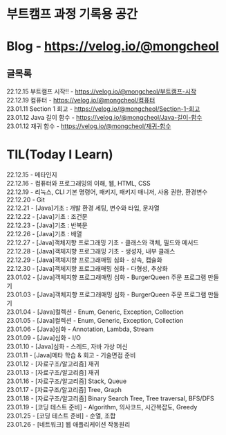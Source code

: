 # 부트캠프 과정 기록용 공간  

# Blog - https://velog.io/@mongcheol  
## 글목록
22.12.15 부트캠프 시작!! - https://velog.io/@mongcheol/부트캠프-시작  
22.12.19 컴퓨터 - https://velog.io/@mongcheol/컴퓨터  
23.01.11 Section 1 회고 - https://velog.io/@mongcheol/Section-1-회고  
23.01.12 Java 길이 함수 - https://velog.io/@mongcheol/Java-길이-함수  
23.01.12 재귀 함수 - https://velog.io/@mongcheol/재귀-함수  

# TIL(Today I Learn)  
22.12.15 - 메타인지  
22.12.16 - 컴퓨터와 프로그래밍의 이해, 웹, HTML, CSS  
22.12.19 - 리눅스, CLI 기본 명령어, 패키지, 패키지 매니저, 사용 권한, 환경변수  
22.12.20 - Git  
22.12.21 - [Java]기초 : 개발 환경 세팅, 변수와 타입, 문자열  
22.12.22 - [Java]기초 : 조건문  
22.12.23 - [Java]기초 : 반복문  
22.12.26 - [Java]기초 : 배열  
22.12.27 - [Java]객체지향 프로그래밍 기초 - 클래스와 객체, 필드와 메서드  
22.12.28 - [Java]객체지향 프로그래밍 기초 - 생성자, 내부 클래스  
22.12.29 - [Java]객체지향 프로그래매밍 심화 - 상속, 캡슐화  
22.12.30 - [Java]객체지향 프로그래매밍 심화 - 다형성, 추상화  
23.01.02 - [Java]객체지향 프로그래매밍 심화 - BurgerQueen 주문 프로그램 만들기  
23.01.03 - [Java]객체지향 프로그래매밍 심화 - BurgerQueen 주문 프로그램 만들기  
23.01.04 - [Java]컬렉션 - Enum, Generic, Exception, Collection  
23.01.05 - [Java]컬렉션 - Enum, Generic, Exception, Collection  
23.01.06 - [Java]심화 - Annotation, Lambda, Stream  
23.01.09 - [Java]심화 - I/O  
23.01.10 - [Java]심화 - 스레드, 자바 가상 머신  
23.01.11 - [Java]메타 학습 & 회고 - 기술면접 준비  
23.01.12 - [자료구조/알고리즘] 재귀  
23.01.13 - [자료구조/알고리즘] 재귀  
23.01.16 - [자료구조/알고리즘] Stack, Queue  
23.01.17 - [자료구조/알고리즘] Tree, Graph  
23.01.18 - [자료구조/알고리즘] Binary Search Tree, Tree traversal, BFS/DFS  
23.01.19 - [코딩 테스트 준비] - Algorithm, 의사코드, 시간복잡도, Greedy  
23.01.25 - [코딩 테스트 준비] - 순열, 조합  
23.01.26 - [네트워크] 웹 애플리케이션 작동원리  
